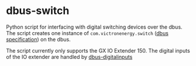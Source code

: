 # dbus-switch

Python script for interfacing with digital switching devices over the dbus. The script creates one instance of `com.victronenergy.switch` ([dbus specification](https://github.com/victronenergy/venus/wiki/dbus#switch)) on the dbus. 

The script currently only supports the GX IO Extender 150. The digital inputs of the IO extender are handled by [dbus-digitalinputs](https://github.com/victronenergy/dbus-digitalinputs)